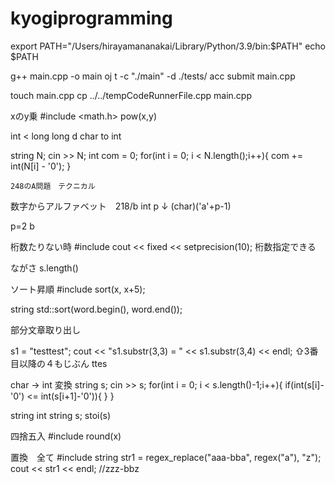# kyogiprogramming
export PATH="/Users/hirayamananakai/Library/Python/3.9/bin:$PATH"
echo $PATH


g++ main.cpp -o main
oj t -c "./main" -d ./tests/
acc submit main.cpp

touch main.cpp
cp ../../tempCodeRunnerFile.cpp  main.cpp

xのy乗
#include <math.h>
pow(x,y)

int  < long long
d
char to int

string N;
    cin >> N;
    int com = 0;
    for(int i = 0; i < N.length();i++){
        com += int(N[i] - '0');
    }

    248のA問題　テクニカル

数字からアルファベット　218/b
int p
↓
(char)('a'+p-1)

p=2 b

桁数たりない時
#include <iomanip>
cout << fixed << setprecision(10);
桁数指定できる

ながさ
s.length()

ソート昇順
#include<algorithm>
sort(x, x+5);

string 
 std::sort(word.begin(), word.end());

部分文章取り出し

s1 = "testtest";
cout << "s1.substr(3,3) = " << s1.substr(3,4) << endl;
⇧3番目以降の４もじぶん
ttes


char -> int 変換
string s;
    cin >> s;
    for(int i = 0; i < s.length()-1;i++){
        if(int(s[i]-'0') <= int(s[i+1]-'0')){
        }
    }

string int 
string s;
stoi(s)

四捨五入
#include <cmath>
round(x)

置換　全て
#include <regex>
	string str1 = regex_replace("aaa-bba", regex("a"), "z");
	cout << str1 << endl; //zzz-bbz
